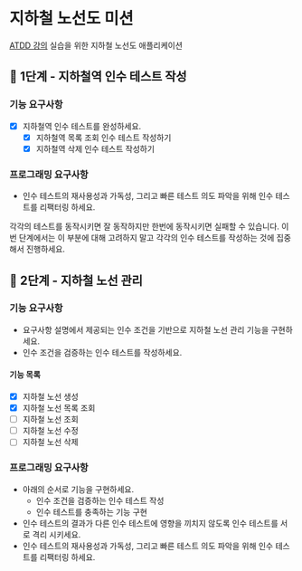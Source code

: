 # 지하철 노선도 미션
[ATDD 강의](https://edu.nextstep.camp/c/R89PYi5H) 실습을 위한 지하철 노선도 애플리케이션

## 🚀 1단계 - 지하철역 인수 테스트 작성  

### 기능 요구사항  

- [x] 지하철역 인수 테스트를 완성하세요.  
    - [x] 지하철역 목록 조회 인수 테스트 작성하기  
    - [x] 지하철역 삭제 인수 테스트 작성하기
    
### 프로그래밍 요구사항  

- 인수 테스트의 재사용성과 가독성, 그리고 빠른 테스트 의도 파악을 위해 인수 테스트를 리팩터링 하세요.  

각각의 테스트를 동작시키면 잘 동작하지만 한번에 동작시키면 실패할 수 있습니다. 이번 단계에서는 이 부분에 대해 고려하지 말고 각각의 인수 테스트를 작성하는 것에 집중해서 진행하세요.


## 🚀 2단계 - 지하철 노선 관리

### 기능 요구사항

- 요구사항 설명에서 제공되는 인수 조건을 기반으로 지하철 노선 관리 기능을 구현하세요.  
- 인수 조건을 검증하는 인수 테스트를 작성하세요.  

#### 기능 목록

- [x] 지하철 노선 생성  
- [x] 지하철 노선 목록 조회  
- [ ] 지하철 노선 조회  
- [ ] 지하철 노선 수정  
- [ ] 지하철 노선 삭제  

### 프로그래밍 요구사항  

- 아래의 순서로 기능을 구현하세요.  
  - 인수 조건을 검증하는 인수 테스트 작성  
  - 인수 테스트를 충족하는 기능 구현  
- 인수 테스트의 결과가 다른 인수 테스트에 영향을 끼치지 않도록 인수 테스트를 서로 격리 시키세요.  
- 인수 테스트의 재사용성과 가독성, 그리고 빠른 테스트 의도 파악을 위해 인수 테스트를 리팩터링 하세요.
